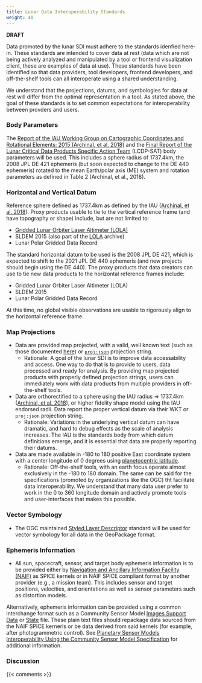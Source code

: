 ```yaml
---
title: Lunar Data Interoperability Standards
weight: 40
---
```


**DRAFT**

Data promoted by the lunar SDI must adhere to the standards idenfied here-in. These standards are intended to cover data at rest (data which are not being actively analyzed and manipulated by a tool or frontend visualization client, these are examples of data at use). These standards have been identified so that data providers, tool developers, frontend developers, and off-the-shelf tools can all interoperate using a shared understanding.

We understand that the projections, datums, and symbologies for data at rest will differ from the optimal representation in a tool. As stated above, the goal of these standards is to set common expectations for interoperability between provders and users.

### Body Parameters
The [Report of the IAU Working Group on Cartographic Coordinates and Rotational Elements: 2015 (Archinal, et al. 2018)](https://doi.org/10.1007/s10569-017-9805-5) and the [Final Report of the Lunar Critical Data Products Specific Action Team](https://www.lpi.usra.edu/mapsit/standup-committees/LCDP-SAT-REPORT-20211110.pdf) (LCDP-SAT) body parameters will be used. This includes a sphere radius of 1737.4km, the 2008 JPL DE 421 ephemeris (but soon expected to change to the DE 440 ephemeris) rotated to the mean Earth/polar axis (ME) system and rotation parameters as defined in Table 2 (Archinal, et al., 2018).

### Horizontal and Vertical Datum
Reference sphere defined as 1737.4km as defined by the IAU ([Archinal, et al. 2018](https://doi.org/10.1007/s10569-017-9805-5)). Proxy products usable to tie to the vertical reference frame (and have topography or shape) include, but are not limited to:
- [Gridded Lunar Orbiter Laser Altimeter (LOLA)](https://doi.org/10.17189/1520642)
- SLDEM 2015 (also part of the [LOLA](https://doi.org/10.17189/1520642) archive)
- Lunar Polar Gridded Data Record

The standard horizontal datum to be used is the 2008 JPL DE 421, which is expected to shift to the 2021 JPL DE 440 ephemeris (and new projects should begin using the DE 440). The proxy products that data creators can use to tie new data products to the horizontal reference frames include:
- Gridded Lunar Orbiter Laser Altimeter (LOLA) 
- SLDEM 2015
- Lunar Polar Gridded Data Record

At this time, no global visible observations are usable to rigorously align to the horizontal reference frame.

### Map Projections
- Data are provided map projected, with a valid, well known text (such as those documented [here](http://voparis-vespa-crs.obspm.fr:8080/web/moon.html)) or [`proj:json`](https://proj.org/specifications/projjson.html) projection string.
  - Rationale: A goal of the lunar SDI is to improve data accessability and access. One way to do that is to provide to users, data processed and ready for analysis. By providing map projected products with properly defined projection strings, users can immediately work with data products from multiple providers in off-the-shelf tools.
- Data are orthorectified to a sphere using the IAU radius => 1737.4km ([Archinal, et al. 2018](https://doi.org/10.1007/s10569-017-9805-5)), or higher fidelity shape model using the IAU endorsed radii. Data report the proper vertical datum via their WKT or `proj:json` projection string.
  - Rationale: Variations in the underlying vertical datum can have dramatic, and hard to debug effects as the scale of analysis increases. The IAU is the standards body from which datum definitions emerge, and it is essential that data are properly reporting their datums.
- Data are made available in -180 to 180 positive East coordinate system with a center longitude of 0 degrees using [planetocentric latitude](https://proj.org/en/9.3/operations/conversions/geoc.html). 
  - Rationale: Off-the-shelf tools, with an earth focus operate almost exclusively in the -180 to 180 domain. The same can be said for the specifications (promoted by organizations like the OGC) tht facilitate data interoperability. We understand that many data user prefer to work in the 0 to 360 longitude domain and actively promote tools and user-interfaces that makes this possible. 

### Vector Symbology
- The OGC maintained [Styled Layer Descriptor](https://www.ogc.org/standards/sld) standard will be used for vector symbology for all data in the GeoPackage format.

### Ephemeris Information
- All sun, spacecraft, sensor, and target body ephemeris information is to be provided either by [Navigation and Ancillary Information Facility (NAIF)](https://naif.jpl.nasa.gov/naif/) as SPICE kernels or in NAIF SPICE compliant format by another provider (e.g., a mission team). This includes sensor and target positions, velocities, and orientations as well as sensor parameters such as distortion models.

Alternatively, ephemeris information can be provided using a common interchange format such as a Community Sensor Model [Images Support Data]() or [State]() file. These plain text files should repackage data sourced from the NAIF SPICE kernerls or be data derived from said kernels (for example, after photogrammetric control). See [Planetary Sensor Models Interoperability Using the Community Sensor Model Specification](https://agupubs.onlinelibrary.wiley.com/doi/full/10.1029/2019EA000713) for additional information.

### Discussion

{{< comments >}}